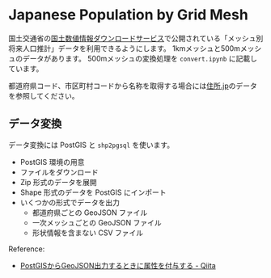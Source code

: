 # Japanese Population by Grid Mesh

国土交通省の[国土数値情報ダウンロードサービス](http://nlftp.mlit.go.jp/ksj/)で公開されている「メッシュ別将来人口推計」データを利用できるようにします。
1kmメッシュと500mメッシュのデータがあります。
500mメッシュの変換処理を `convert.ipynb` に記載しています。

都道府県コード、市区町村コードから名称を取得する場合には[住所.jp](http://jusyo.jp/index.html)のデータを参照してください。

## データ変換

データ変換には PostGIS と `shp2pgsql` を使います。

- PostGIS 環境の用意
- ファイルをダウンロード
- Zip 形式のデータを展開
- Shape 形式のデータを PostGIS にインポート
- いくつかの形式でデータを出力
    - 都道府県ごとの GeoJSON ファイル
    - 一次メッシュごとの GeoJSON ファイル
    - 形状情報を含まない CSV ファイル

Reference:

* [PostGISからGeoJSON出力するときに属性を付与する - Qiita](http://qiita.com/kshigeru/items/8940ecf7f261a6b01ed0)
